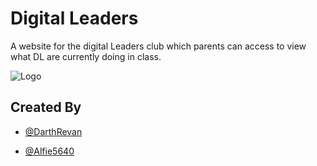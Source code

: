 # Digital Leaders

A website for the digital Leaders club which parents can access to view what DL are currently doing in class.


![Logo](https://www.schoolbadgesuk.co.uk/cdn/shop/products/SBUK115-11c_75x75.png?v=1527506938)


## Created By

- [@DarthRevan](https://www.github.com/DarthRevan-2836054)


- [@Alfie5640](https://www.github.com/Alfie5640)
